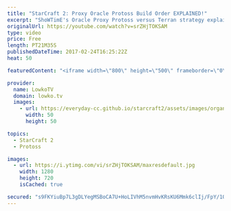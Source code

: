 ```yaml
---
title: "StarCraft 2: Proxy Oracle Protoss Build Order EXPLAINED!"
excerpt: "ShoWTimE's Oracle Proxy Protoss versus Terran strategy explained. Subscribe for more videos: http://lowko.tv/youtube Game analysis: https://goo.gl/RUiDRh  In this video I cover ShoWTimE's Protoss versus Terran strategy where he decides to proxy a Stargate, harass with Oracles and a Mothership core and"
originalUrl: https://youtube.com/watch?v=srZHjTOKSAM
type: video
price: Free
length: PT21M35S
publishedDateTime: 2017-02-24T16:25:22Z
heat: 50

featuredContent: "<iframe width=\"800\" height=\"500\" frameborder=\"0\" src=\"https://www.youtube.com/embed/srZHjTOKSAM\" allow=\"accelerometer; autoplay; encrypted-media; gyroscope; picture-in-picture\" allowfullscreen></iframe>"

provider:
  name: LowkoTV
  domain: lowko.tv
  images:
    - url: https://everyday-cc.github.io/starcraft2/assets/images/organizations/lowko.tv-50x50.jpg
      width: 50
      height: 50

topics:
  - StarCraft 2
  - Protoss

images:
  - url: https://i.ytimg.com/vi/srZHjTOKSAM/maxresdefault.jpg
    width: 1280
    height: 720
    isCached: true

secured: "s9FKYiuBp7L3gDLYegMSBoCA7U+HoLIVhM5nvmHvKRsKU6Mmk6clIj/FpY/1OeI4O9vVGhyo4MUR5NP2NktjvgIxs4Up/QVjEKzRWp+b0FDud8k2X0mUg3R1GukanEP/beevwreb2LvQyHBQAss277eZ0PDhLmkTjsM8jMtCZb/nrefFxrQlZ+kdvAII5kc11QHAp932caviIjMCtWQLpLI1SOg9xSE1j63FrgGMCAFTsfecS83mjRlk73XUkYqEsb6JML0Eye8PYhAF+Lu1MrgDkd7oGYjKrJayO6M+1P+RWwMdBIC8NfKJtcdtLO2naZD4NLxajnedmTRQEt9aWuBDAT8Kz68174daKIafLf+iQb30ptNN1VFJBr9k6kibtwwhM5ns9gygodBz5qmwqAykSOQHq9YZ06rqrj+DaUg=;J6LizQRmL1+xPnkihmUlNg=="
---
```


